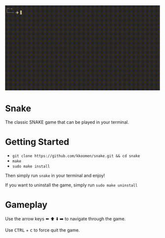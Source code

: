 ![demo](demo.gif?)

# Snake

The classic SNAKE game that can be played in your terminal.

# Getting Started

- `git clone https://github.com/kkoomen/snake.git && cd snake`
- `make`
- `sudo make install`

Then simply run `snake` in your terminal and enjoy!

If you want to uninstall the game, simply run `sudo make uninstall`

# Gameplay

Use the arrow keys :arrow_left: :arrow_up: :arrow_down: :arrow_right: to
navigate through the game.

Use <kbd>CTRL</kbd> + <kbd>c</kbd> to force quit the game.
